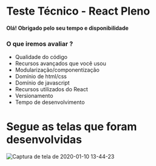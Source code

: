 # Teste Técnico - React Pleno

**Olá! Obrigado pelo seu tempo e disponibilidade**

### O que iremos avaliar ?

- Qualidade do código
- Recursos avançados que você usou
- Modularização/componentização
- Domínio de html/css
- Domínio de javascript
- Recursos utilizados do React
- Versionamento
- Tempo de desenvolvimento

# Segue as telas que foram desenvolvidas

![Captura de tela de 2020-01-10 13-44-23](https://user-images.githubusercontent.com/45033721/72170918-85c8a000-33b0-11ea-8919-aaa6d78b5205.png)
